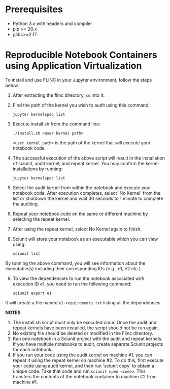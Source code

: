 # Prerequisites
* Python 3.x with headers and compiler
* pip >= 20.x
* glibc>=2.17

# Reproducible Notebook Containers using Application Virtualization

To install and use FLINC in your Jupyter environment, follow the steps 
below.

1. After extracting the flinc directory, `cd` into it.
2. Find the path of the kernel you wish to audit using this command:

   `jupyter kernelspec list`
   
3. Execute install.sh from the command line:
   
   `./install.sh <user kernel path>`
   
   `<user kernel path>` is the path of the kernel that will execute your notebook code.

4. The successful execution of the above script will result in the 
installation of sciunit, audit kernel, and repeat kernel.
   You may confirm the kernel installations by running:
   
   `jupyter kernelspec list`

   
5. Select the audit kernel from within the notebook and execute your notebook 
code. After execution completes, select 'No Kernel' from the list or shutdown the kernel and wait 30 seconds to 1 minute to complete the auditing.
6. Repeat your notebook code on the same or different machine by selecting 
the repeat kernel.
7. After using the repeat kernel, select No Kernel again to finish.
8. Sciunit will store your notebook as an executable which you can 
view using:

   `sciunit list`

By running the above command, you will see information about the executable(s) including their corresponding IDs (e.g., e1, e2 etc.). 

9. To view the dependencies to run the notebook associated with execution ID e1, you need to run the following command:

   `sciunit export e1`

It will create a file named `e1-requirements.txt` listing all the dependencies.

**NOTES**
1. The install.sh script must only be executed once.
   Once the audit and repeat kernels have been installed, the script 
should not be run again.
2. No existing file should be deleted or modified in the Flinc directory.
3. Run one notebook in a Sciunit project with the audit and repeat kernels. If you have multiple notebooks to audit, create separate Sciunit projects for each notebook.
4. If you run your code using the audit kernel on machine #1, you can repeat it using the repeat kernel on machine #2. To do this, first execute your code using audit kernel, and then run 'sciunit copy' to obtain a unique code. Take that code and run `sciunit open <code>`. This transfers the contents of the notebook container to machine #2 from machine #1.
